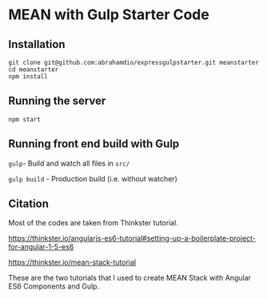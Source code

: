 # MEAN with Gulp Starter Code
## Installation
  ```
  git clone git@github.com:abrahamdio/expressgulpstarter.git meanstarter
  cd meanstarter
  npm install
  ```
## Running the server
`npm start`

## Running front end build with Gulp
`gulp`- Build and watch all files in `src/`

`gulp build` - Production build (i.e. without watcher)

## Citation
Most of the codes are taken from Thinkster tutorial. 

https://thinkster.io/angularjs-es6-tutorial#setting-up-a-boilerplate-project-for-angular-1-5-es6

https://thinkster.io/mean-stack-tutorial

These are the two tutorials that I used to create MEAN Stack with Angular ES6 Components and Gulp. 
